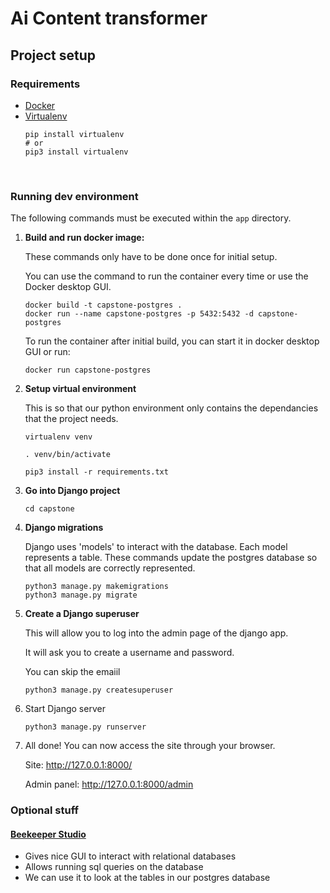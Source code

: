 # Ai Content transformer

## Project setup

### Requirements
- [Docker](https://www.docker.com/)
- [Virtualenv](https://pypi.org/project/virtualenv/)
    ```
    pip install virtualenv
    # or
    pip3 install virtualenv
    ```

<br>

### Running dev environment

The following commands must be executed within the `app` directory.

1. **Build and run docker image:** 
    
    These commands only have to be done once for initial setup.
    
    You can use the command to run the container every time or use the Docker desktop GUI.
    ```
    docker build -t capstone-postgres .
    docker run --name capstone-postgres -p 5432:5432 -d capstone-postgres
    ```
    To run the container after initial build, you can start it in docker desktop GUI or run:
    ```
    docker run capstone-postgres
    ```

2. **Setup virtual environment**

    This is so that our python environment only contains the dependancies that the project needs.


    ```
    virtualenv venv

    . venv/bin/activate
    
    pip3 install -r requirements.txt
    ```
3. **Go into Django project**
    ```
    cd capstone
    ```

4. **Django migrations**

    Django uses 'models' to interact with the database. Each model represents a table. These commands update the postgres database so that all models are correctly represented.
    ```
    python3 manage.py makemigrations
    python3 manage.py migrate
    ```
5. **Create a Django superuser** 

    This will allow you to log into the admin page of the django app.
    
    It will ask you to create a username and password.

    You can skip the emaiil
    ```
    python3 manage.py createsuperuser
    ```
6. Start Django server
    ```
    python3 manage.py runserver
    ```
7. All done! You can now access the site through your browser.
    
    Site: http://127.0.0.1:8000/ 
    
    Admin panel: http://127.0.0.1:8000/admin

### Optional stuff

#### [Beekeeper Studio](https://github.com/beekeeper-studio/beekeeper-studio/releases/tag/v3.9.20)
- Gives nice GUI to interact with relational databases
- Allows running sql queries on the database
- We can use it to look at the tables in our postgres database
